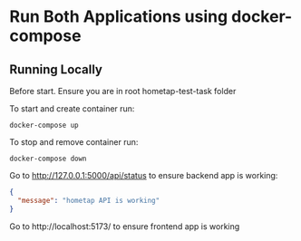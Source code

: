 # Run Both Applications using docker-compose

## Running Locally

Before start. Ensure you are in root hometap-test-task folder

To start and create container run:

    docker-compose up

To stop and remove container run:

    docker-compose down

Go to http://127.0.0.1:5000/api/status to ensure backend app is working:

```json
{
  "message": "hometap API is working"
}
```

Go to http://localhost:5173/ to ensure frontend app is working
